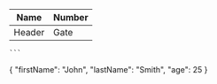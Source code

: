 |Name|Number|
|----|------|
|Header|Gate|

 	```
{
  "firstName": "John",
  "lastName": "Smith",
  "age": 25
}
``` 
